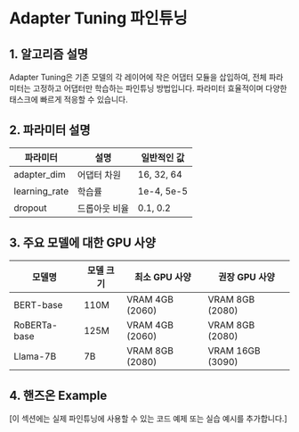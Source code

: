 # Adapter Tuning 파인튜닝

## 1. 알고리즘 설명

Adapter Tuning은 기존 모델의 각 레이어에 작은 어댑터 모듈을 삽입하여, 전체 파라미터는 고정하고 어댑터만 학습하는 파인튜닝 방법입니다. 파라미터 효율적이며 다양한 태스크에 빠르게 적응할 수 있습니다.

## 2. 파라미터 설명

| 파라미터 | 설명 | 일반적인 값 |
|-----------|------|------------|
| adapter_dim | 어댑터 차원 | 16, 32, 64 |
| learning_rate | 학습률 | 1e-4, 5e-5 |
| dropout | 드롭아웃 비율 | 0.1, 0.2 |

## 3. 주요 모델에 대한 GPU 사양

| 모델명 | 모델 크기 | 최소 GPU 사양 | 권장 GPU 사양 |
|--------|-----------|--------------|--------------|
| BERT-base | 110M | VRAM 4GB (2060) | VRAM 8GB (2080) |
| RoBERTa-base | 125M | VRAM 4GB (2060) | VRAM 8GB (2080) |
| Llama-7B | 7B | VRAM 8GB (2080) | VRAM 16GB (3090) |

## 4. 핸즈온 Example

[이 섹션에는 실제 파인튜닝에 사용할 수 있는 코드 예제 또는 실습 예시를 추가합니다.]
